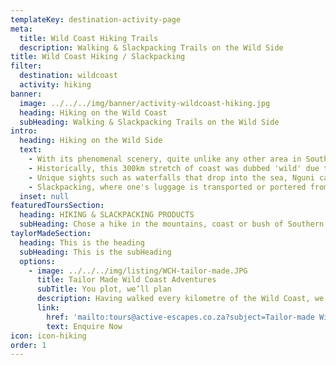 ```yaml
---
templateKey: destination-activity-page
meta:
  title: Wild Coast Hiking Trails
  description: Walking & Slackpacking Trails on the Wild Side
title: Wild Coast Hiking / Slackpacking
filter:
  destination: wildcoast
  activity: hiking
banner:
  image: ../../../img/banner/activity-wildcoast-hiking.jpg
  heading: Hiking on the Wild Coast
  subHeading: Walking & Slackpacking Trails on the Wild Side
intro:
  heading: Hiking on the Wild Side
  text:
    - With its phenomenal scenery, quite unlike any other area in South Africa, the Wild Coast is a hiker's paradise. Stretching from Port Edward in the north down to Cintsa in the south; the landscape changes from the softer features of KwaZulu-Natal's south coast to that of the rugged, raw beauty synonymous with the Eastern Cape.
    - Historically, this 300km stretch of coast was dubbed 'wild' due to its notoriously rocky headlands that ended the voyage of many a ship. It is these same headlands, banked by brilliant green hills and sliced by deep rivers, that provide the diverse walking landscape hikers so enjoy.
    - Unique sights such as waterfalls that drop into the sea, Nguni cattle that roam the beaches and massive caves accessible only by foot, provide fantastic spectacles along the way.  Mangrove swamps in sheltered estuaries, indigenous forests and traditionally cultivated fields extend the view, thumb-tacked together by the colourful thatched rondavels of the local amaXhosa people.
    - Slackpacking, where one's luggage is transported or portered from one overnight stop to the next, is an appealing prospect for those not keen on hauling a pack. For those who prefer the more traditional, staying in backpackers, tented camps or even local homestays; Active Escapes can assist with logistics to ensure a well organised, hassle free trip.
  inset: null
featuredToursSection:
  heading: HIKING & SLACKPACKING PRODUCTS
  subHeading: Chose a hike in the mountains, coast or bush of Southern Africa
taylorMadeSection:
  heading: This is the heading
  subHeading: This is the subHeading
  options:
    - image: ../../../img/listing/WCH-tailor-made.JPG
      title: Tailor Made Wild Coast Adventures
      subTitle: You plot, we’ll plan
      description: Having walked every kilometre of the Wild Coast, we can provide sound advice on trail routes and options.  If you wanted to hike the entire Wild Coast as a corporate or personal challenge – we can arrange it. If there is a section of coastline that you'd like to hike and is not covered by any of our standard offerings, then why not drop us a line and we'll see if we can make it happen.
      link:
        href: 'mailto:tours@active-escapes.co.za?subject=Tailor-made Wild Coast Adventure – WC Hiking LP'
        text: Enquire Now
icon: icon-hiking
order: 1
---
```

